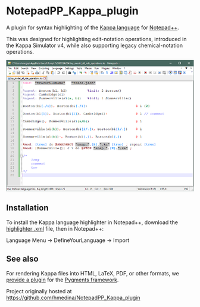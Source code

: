 # NotepadPP_Kappa_plugin

A plugin for syntax highlighting of the [Kappa language](https://kappalanguage.org) for [Notepad++](https://notepad-plus-plus.org).

This was designed for highlighting edit-notation operations, introduced in the Kappa Simulator v4, while also supporting legacy chemical-notation operations.

![Screenshot of a simple model, written in Kappa, with the syntax highlighting provided here](Sample.png)


## Installation

To install the Kappa language highlighter in Notepad++, download the [highlighter .xml](./KappaLanguageHighlighter.xml) file, then in Notepad++:

Language Menu -> DefineYourLanguage -> Import


## See also

For rendering Kappa files into HTML, LaTeX, PDF, or other formats, we [provide a plugin](../Pygments_Kappa_plugin-master/) for the [Pygments framework](https://pygments.org).

Project originally hosted at https://github.com/hmedina/NotepadPP_Kappa_plugin